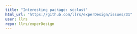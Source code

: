 ```yaml
---
title: "Interesting package: scclust"
html_url: "https://github.com/llrs/experDesign/issues/31"
user: llrs
repo: llrs/experDesign
---
```


